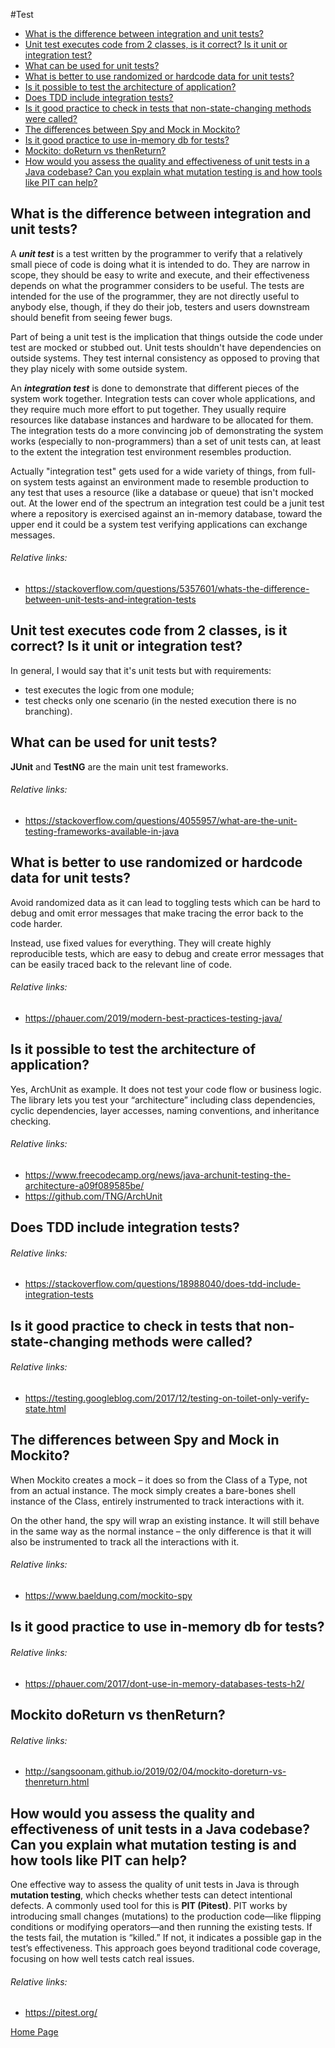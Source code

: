 #Test
- [What is the difference between integration and unit tests?](#what-is-the-difference-between-integration-and-unit-tests)
- [Unit test executes code from 2 classes, is it correct? Is it unit or integration test?](#unit-test-executes-code-from-2-classes-is-it-correct-is-it-unit-or-integration-test)
- [What can be used for unit tests?](#what-can-be-used-for-unit-tests)
- [What is better to use randomized or hardcode data for unit tests?](#what-is-better-to-use-randomized-or-hardcode-data-for-unit-tests)
- [Is it possible to test the architecture of application?](#is-it-possible-to-test-the-architecture-of-application)
- [Does TDD include integration tests?](#does-tdd-include-integration-tests)
- [Is it good practice to check in tests that non-state-changing methods were called?](#is-it-good-practice-to-check-in-tests-that-non-state-changing-methods-were-called)
- [The differences between Spy and Mock in Mockito?](#the-differences-between-spy-and-mock-in-mockito)
- [Is it good practice to use in-memory db for tests?](#is-it-good-practice-to-use-in-memory-db-for-tests)
- [Mockito: doReturn vs thenReturn?](#mockito-doreturn-vs-thenreturn)
- [How would you assess the quality and effectiveness of unit tests in a Java codebase? Can you explain what mutation testing is and how tools like PIT can help?](#how-would-you-assess-the-quality-and-effectiveness-of-unit-tests-in-a-java-codebase-can-you-explain-what-mutation-testing-is-and-how-tools-like-pit-can-help)

## What is the difference between integration and unit tests?
A ***unit test*** is a test written by the programmer to verify that a relatively small piece of code is doing what it is intended to do. They are narrow in scope, they should be easy to write and execute, and their effectiveness depends on what the programmer considers to be useful. The tests are intended for the use of the programmer, they are not directly useful to anybody else, though, if they do their job, testers and users downstream should benefit from seeing fewer bugs.

Part of being a unit test is the implication that things outside the code under test are mocked or stubbed out. Unit tests shouldn't have dependencies on outside systems. They test internal consistency as opposed to proving that they play nicely with some outside system.

An ***integration test*** is done to demonstrate that different pieces of the system work together. Integration tests can cover whole applications, and they require much more effort to put together. They usually require resources like database instances and hardware to be allocated for them. The integration tests do a more convincing job of demonstrating the system works (especially to non-programmers) than a set of unit tests can, at least to the extent the integration test environment resembles production.

Actually "integration test" gets used for a wide variety of things, from full-on system tests against an environment made to resemble production to any test that uses a resource (like a database or queue) that isn't mocked out. At the lower end of the spectrum an integration test could be a junit test where a repository is exercised against an in-memory database, toward the upper end it could be a system test verifying applications can exchange messages.
###### Relative links:
- https://stackoverflow.com/questions/5357601/whats-the-difference-between-unit-tests-and-integration-tests

## Unit test executes code from 2 classes, is it correct? Is it unit or integration test?
In general, I would say that it's unit tests but with requirements:
- test executes the logic from one module;
- test checks only one scenario (in the nested execution there is no branching).

## What can be used for unit tests?
**JUnit** and **TestNG** are the main unit test frameworks.
###### Relative links:
- https://stackoverflow.com/questions/4055957/what-are-the-unit-testing-frameworks-available-in-java

## What is better to use randomized or hardcode data for unit tests?
Avoid randomized data as it can lead to toggling tests which can be hard to debug and omit error messages that make tracing the error back to the code harder.

Instead, use fixed values for everything. They will create highly reproducible tests, which are easy to debug and create error messages that can be easily traced back to the relevant line of code.
###### Relative links:
- https://phauer.com/2019/modern-best-practices-testing-java/

## Is it possible to test the architecture of application?
Yes, ArchUnit as example. It does not test your code flow or business logic. The library lets you test your “architecture” including class dependencies, cyclic dependencies, layer accesses, naming conventions, and inheritance checking.
###### Relative links:
- https://www.freecodecamp.org/news/java-archunit-testing-the-architecture-a09f089585be/
- https://github.com/TNG/ArchUnit

## Does TDD include integration tests?
###### Relative links:
- https://stackoverflow.com/questions/18988040/does-tdd-include-integration-tests

## Is it good practice to check in tests that non-state-changing methods were called?
###### Relative links:
- https://testing.googleblog.com/2017/12/testing-on-toilet-only-verify-state.html

## The differences between Spy and Mock in Mockito?
When Mockito creates a mock – it does so from the Class of a Type, not from an actual instance. The mock simply creates a bare-bones shell instance of the Class, entirely instrumented to track interactions with it.

On the other hand, the spy will wrap an existing instance. It will still behave in the same way as the normal instance – the only difference is that it will also be instrumented to track all the interactions with it.
###### Relative links:
- https://www.baeldung.com/mockito-spy

## Is it good practice to use in-memory db for tests?
###### Relative links:
- https://phauer.com/2017/dont-use-in-memory-databases-tests-h2/

## Mockito doReturn vs thenReturn?
###### Relative links:
- http://sangsoonam.github.io/2019/02/04/mockito-doreturn-vs-thenreturn.html

## How would you assess the quality and effectiveness of unit tests in a Java codebase? Can you explain what mutation testing is and how tools like PIT can help?
One effective way to assess the quality of unit tests in Java is through **mutation testing**, which checks whether tests can detect intentional defects. A commonly used tool for this is **PIT (Pitest)**. PIT works by introducing small changes (mutations) to the production code—like flipping conditions or modifying operators—and then running the existing tests. If the tests fail, the mutation is “killed.” If not, it indicates a possible gap in the test’s effectiveness. This approach goes beyond traditional code coverage, focusing on how well tests catch real issues.
###### Relative links:
- https://pitest.org/

[Home Page](README.md)
